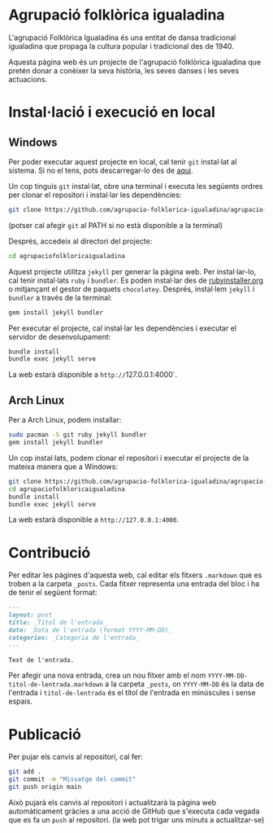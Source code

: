 # Agrupació folklòrica igualadina
L'agrupació Folklòrica Igualadina és una entitat de dansa tradicional igualadina que propaga la cultura popular i tradicional des de 1940.

Aquesta pàgina web és un projecte de l'agrupació folklòrica igualadina que pretén donar a conèixer la seva història, les seves danses i les seves actuacions.

# Instal·lació i execució en local
## Windows
Per poder executar aquest projecte en local, cal tenir `git` instal·lat al sistema. Si no el tens, pots descarregar-lo des de [aquí](https://git-scm.com/downloads).

Un cop tinguis `git` instal·lat, obre una terminal i executa les següents ordres per clonar el repositori i instal·lar les dependències:

```bash
git clone https://github.com/agrupacio-folklorica-igualadina/agrupacio-folklorica-igualadina.github.io.git agrupaciofolkloricaigualadina
```

(potser cal afegir `git` al PATH si no està disponible a la terminal)

Després, accedeix al directori del projecte:

```bash
cd agrupaciofolkloricaigualadina
```

Aquest projecte utilitza `jekyll` per generar la pàgina web. Per instal·lar-lo, cal tenir instal·lats `ruby` i `bundler`. Es poden instal·lar des de [rubyinstaller.org](https://rubyinstaller.org/downloads/) o mitjançant el gestor de paquets `chocolatey`. Després, instal·lem `jekyll` i `bundler` a través de la terminal:

```bash
gem install jekyll bundler
```

Per executar el projecte, cal instal·lar les dependències i executar el servidor de desenvolupament:

```bash
bundle install
bundle exec jekyll serve
```

La web estarà disponible a `http://`127.0.0.1:4000`.

## Arch Linux
Per a Arch Linux, podem installar:

```bash
sudo pacman -S git ruby jekyll bundler
gem install jekyll bundler
```

Un cop instal·lats, podem clonar el repositori i executar el projecte de la mateixa manera que a Windows:

```bash
git clone https://github.com/agrupacio-folklorica-igualadina/agrupacio-folklorica-igualadina.github.io.git agrupaciofolkloricaigualadina
cd agrupaciofolkloricaigualadina
bundle install
bundle exec jekyll serve
```

La web estarà disponible a `http://127.0.0.1:4000`.

# Contribució
Per editar les pàgines d'aquesta web, cal editar els fitxers `.markdown` que es troben a la carpeta `_posts`. Cada fitxer representa una entrada del bloc i ha de tenir el següent format:

```markdown
---
layout: post
title: _Títol de l'entrada_
date: _Data de l'entrada (format YYYY-MM-DD)_
categories: _Categoria de l'entrada_
---

Text de l'entrada.
```

Per afegir una nova entrada, crea un nou fitxer amb el nom `YYYY-MM-DD-titol-de-lentrada.markdown` a la carpeta `_posts`, on `YYYY-MM-DD` és la data de l'entrada i `titol-de-lentrada` és el títol de l'entrada en minúscules i sense espais.

# Publicació
Per pujar els canvis al repositori, cal fer:

```bash
git add .
git commit -m "Missatge del commit"
git push origin main
```

Això pujarà els canvis al repositori i actualitzarà la pàgina web automàticament gràcies a una acció de GitHub que s'executa cada vegada que es fa un `push` al repositori. (la web pot trigar uns minuts a actualitzar-se)

